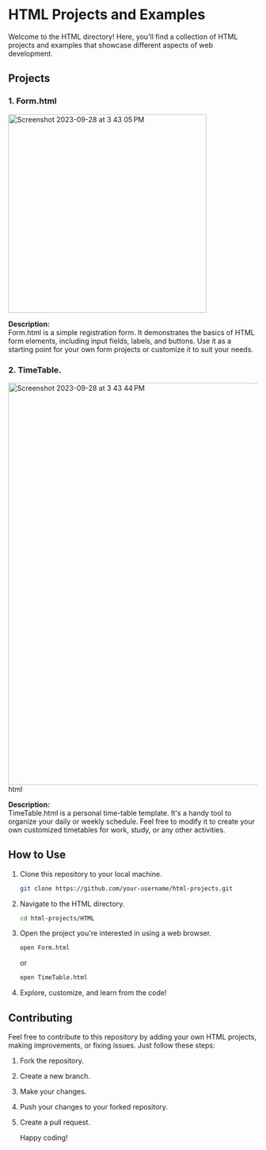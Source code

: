 # HTML Projects and Examples

Welcome to the HTML directory! Here, you'll find a collection of HTML projects and examples that showcase different aspects of web development.

## Projects

### 1. Form.html

<img width="400" alt="Screenshot 2023-09-28 at 3 43 05 PM" src="https://github.com/rakshitpandey2003/Triweb-Learning/assets/110710174/4c3ec19b-5717-4d61-bad4-98b64c563117">


**Description:**  
Form.html is a simple registration form. It demonstrates the basics of HTML form elements, including input fields, labels, and buttons. Use it as a starting point for your own form projects or customize it to suit your needs.

### 2. TimeTable.
<img width="810" alt="Screenshot 2023-09-28 at 3 43 44 PM" src="https://github.com/rakshitpandey2003/Triweb-Learning/assets/110710174/1bc2b4db-ae16-4ec2-a47e-d6efc2f4ac7c">
html



**Description:**  
TimeTable.html is a personal time-table template. It's a handy tool to organize your daily or weekly schedule. Feel free to modify it to create your own customized timetables for work, study, or any other activities.

## How to Use

1. Clone this repository to your local machine.

   ```bash
   git clone https://github.com/your-username/html-projects.git
2. Navigate to the HTML directory.

   ```bash
   cd html-projects/HTML
3. Open the project you're interested in using a web browser.

   ```bash
   open Form.html
    ```
    or 
    ```bash
   open TimeTable.html
4. Explore, customize, and learn from the code!

## Contributing
Feel free to contribute to this repository by adding your own HTML projects, making improvements, or fixing issues. Just follow these steps:

1. Fork the repository.
2. Create a new branch.
3. Make your changes.
4. Push your changes to your forked repository.
5. Create a pull request.

    Happy coding!
